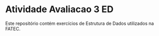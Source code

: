 # Atividade Avaliacao 3 ED

Este repositório contém exercícios de Estrutura de Dados utilizados na FATEC.

